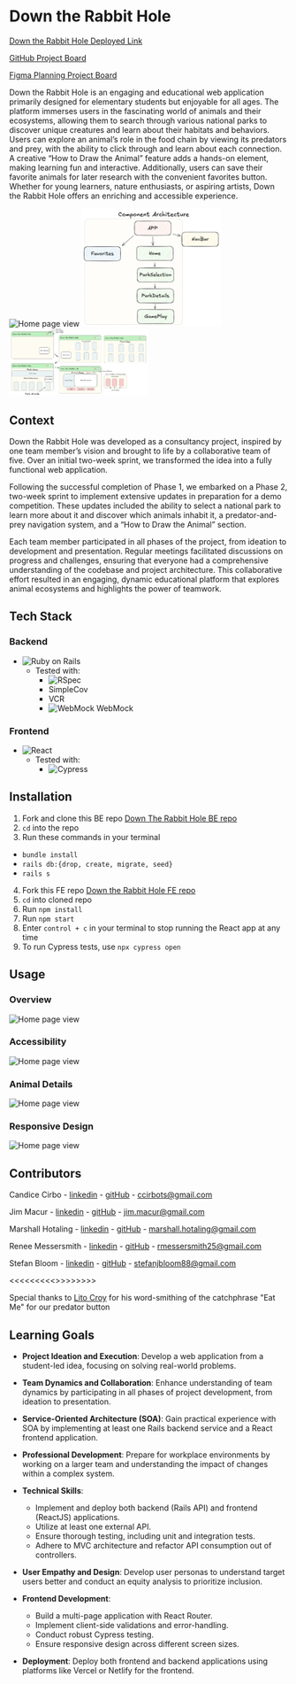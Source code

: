 <h1> Down the Rabbit Hole </h1>


[Down the Rabbit Hole Deployed Link](https://down-the-rabbit-hole.netlify.app/)

[GitHub Project Board](https://github.com/orgs/Down-the-Rabbit-Holes/projects/2)

[Figma Planning Project Board](https://www.figma.com/board/ynLaURjRxnlzNZjrNNcEDD/Down-the-Rabbit-Hole?node-id=0-1&t=okU4GmhfPWX158Hi-1)

Down the Rabbit Hole is an engaging and educational web application primarily designed for elementary students but enjoyable for all ages. The platform immerses users in the fascinating world of animals and their ecosystems, allowing them to search through various national parks to discover unique creatures and learn about their habitats and behaviors. Users can explore an animal’s role in the food chain by viewing its predators and prey, with the ability to click through and learn about each connection. A creative “How to Draw the Animal” feature adds a hands-on element, making learning fun and interactive. Additionally, users can save their favorite animals for later research with the convenient favorites button. Whether for young learners, nature enthusiasts, or aspiring artists, Down the Rabbit Hole offers an enriching and accessible experience.

<img src="./public/assets/home-view.png" alt="Home page view" width="50%">

<img src="./public/assets/component-architecture.png" alt="Home page view" width="50%">

<img src="./public/assets/mockup.png" alt="Home page view" width="50%">




<h2> Context </h2>

Down the Rabbit Hole was developed as a consultancy project, inspired by one team member’s vision and brought to life by a collaborative team of five. Over an initial two-week sprint, we transformed the idea into a fully functional web application.

Following the successful completion of Phase 1, we embarked on a Phase 2, two-week sprint to implement extensive updates in preparation for a demo competition. These updates included the ability to select a national park to learn more about it and discover which animals inhabit it, a predator-and-prey navigation system, and a “How to Draw the Animal” section.

Each team member participated in all phases of the project, from ideation to development and presentation. Regular meetings facilitated discussions on progress and challenges, ensuring that everyone had a comprehensive understanding of the codebase and project architecture. This collaborative effort resulted in an engaging, dynamic educational platform that explores animal ecosystems and highlights the power of teamwork.

<!-- <h2> Tech Stack </h2>

BE - Ruby on Rails, tested with RSpec, simplecov, webmock & vcr

FE - Built with React and tested with Cypress -->

## Tech Stack

### Backend
- <img src="https://cdn.jsdelivr.net/gh/devicons/devicon/icons/rails/rails-plain-wordmark.svg" alt="Ruby on Rails" width="50" height="50"/> 

  - Tested with:
    - <img src="https://cdn.jsdelivr.net/gh/devicons/devicon/icons/rspec/rspec-original-wordmark.svg" alt="RSpec" width="70" height="70"/>  
    - SimpleCov  
    -  VCR  
    - <img src="https://avatars.githubusercontent.com/u/323164?s=200&v=4" alt="WebMock" width="50" height="50"/> WebMock  

### Frontend
- <img src="https://cdn.jsdelivr.net/gh/devicons/devicon/icons/react/react-original-wordmark.svg" alt="React" width="50" height="50"/>

  - Tested with:
    - <img src="https://avatars.githubusercontent.com/u/8908513?s=200&v=4" alt="Cypress" width="50" height="50"/>

<h2> Installation </h2>

1. Fork and clone this BE repo 
[Down The Rabbit Hole BE repo](https://github.com/Down-the-Rabbit-Holes/down_the_rabbit_hole_BE)
2. `cd` into the repo
2. Run these commands in your terminal
  - `bundle install`
  -  `rails db:{drop, create, migrate, seed}`
  -  `rails s`

4. Fork this FE repo
[Down the Rabbit Hole FE repo](https://github.com/Down-the-Rabbit-Holes/down_the_rabbit_hole_FE)
5. `cd` into cloned repo
6. Run `npm install`
7. Run `npm start`
8.  Enter `control + c` in your terminal to stop running the React app at any time
9. To run Cypress tests, use `npx cypress open`

<h2> Usage </h2>


### Overview

<img src="./public/assets/overview-gif.gif" alt="Home page view" width="50%">

### Accessibility

<img src="./public/assets/accessibility-gif.gif" alt="Home page view" width="50%">

### Animal Details

<img src="./public/assets/animal-details.gif" alt="Home page view" width="50%">

### Responsive Design

<img src="./public/assets/responsive-gif.gif" alt="Home page view" width="50%">


<h2> Contributors </h2>

Candice Cirbo - [linkedin](https://www.linkedin.com/in/candicecirbo/) - [gitHub](https://github.com/CCirbo) - ccirbots@gmail.com

Jim Macur - [linkedin](https://www.linkedin.com/in/jimmacur/) - [gitHub](https://github.com/jimmacur) - jim.macur@gmail.com 

Marshall Hotaling - [linkedin](https://www.linkedin.com/in/marshall-hotaling-7b52a8304/) - [gitHub](https://github.com/marshallhotaling) - marshall.hotaling@gmail.com

Renee Messersmith - [linkedin](https://www.linkedin.com/in/reneemessersmith/) - [gitHub](https://github.com/reneemes) - rmessersmith25@gmail.com

Stefan Bloom - [linkedin](https://www.linkedin.com/in/stefanjbloom/) - [gitHub](https://github.com/stefanjbloom) - stefanjbloom88@gmail.com

<<<<<<<<<>>>>>>>>

Special thanks to [Lito Croy](https://www.linkedin.com/in/litocroy/) for his word-smithing of the catchphrase "Eat Me" for our predator button

<h2> Learning Goals </h2>

- **Project Ideation and Execution**: Develop a web application from a student-led idea, focusing on solving real-world problems.

- **Team Dynamics and Collaboration**: Enhance understanding of team dynamics by participating in all phases of project development, from ideation to presentation.

- **Service-Oriented Architecture (SOA)**: Gain practical experience with SOA by implementing at least one Rails backend service and a React frontend application.

- **Professional Development**: Prepare for workplace environments by working on a larger team and understanding the impact of changes within a complex system.

- **Technical Skills**:
  - Implement and deploy both backend (Rails API) and frontend (ReactJS) applications.
  - Utilize at least one external API.
  - Ensure thorough testing, including unit and integration tests.
  - Adhere to MVC architecture and refactor API consumption out of controllers.

- **User Empathy and Design**: Develop user personas to understand target users better and conduct an equity analysis to prioritize inclusion.

- **Frontend Development**:
  - Build a multi-page application with React Router.
  - Implement client-side validations and error-handling.
  - Conduct robust Cypress testing.
  - Ensure responsive design across different screen sizes.

- **Deployment**: Deploy both frontend and backend applications using platforms like Vercel or Netlify for the frontend.

